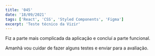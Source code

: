 ```yaml
---
title: '045'
date: '18/09/2021'
tags: ['React', 'CSS', 'Styled Components', 'Figma']
excerpt: 'Teste técnico da Vizir'
---
```

Fiz a parte mais complicada da aplicação e concluí a parte funcional.

Amanhã vou cuidar de fazer alguns testes e enviar para a avaliação.
